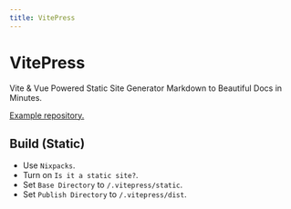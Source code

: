 ```yaml
---
title: VitePress
---
```


# VitePress

Vite & Vue Powered Static Site Generator Markdown to Beautiful Docs in Minutes.

[Example repository.](https://github.com/coollabsio/coolify-examples/tree/main/vitepress)

## Build (Static)

- Use `Nixpacks`.
- Turn on `Is it a static site?`.
- Set `Base Directory` to `/.vitepress/static`.
- Set `Publish Directory` to `/.vitepress/dist`.
